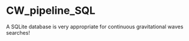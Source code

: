 # CW_pipeline_SQL
A SQLite database is very appropriate for continuous gravitational waves searches!
